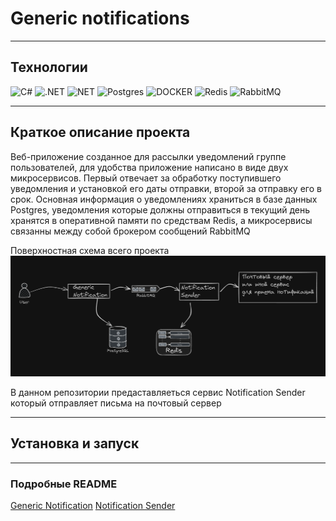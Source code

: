 # Generic notifications
___
## Технологии
![C#](https://img.shields.io/badge/-Csharp_11-000278?style=for-the-badge&logo=c-sharp)
![.NET](https://img.shields.io/badge/-.NET_7-000278?style=for-the-badge&logo=.NET)
![NET](https://img.shields.io/badge/-ASP.NET_CORE-000278?style=for-the-badge&logo=.NET)
![Postgres](https://img.shields.io/badge/-postgres-000278?style=for-the-badge&logo=postgresql)
![DOCKER](https://img.shields.io/badge/-DOCKER-000278?style=for-the-badge&logo=docker)
![Redis](https://img.shields.io/badge/redis-000278?style=for-the-badge&logo=redis)
![RabbitMQ](https://img.shields.io/badge/Rabbitmq-000278?style=for-the-badge&logo=rabbitmq)
___
## Краткое описание проекта
Веб-приложение созданное для рассылки уведомлений группе пользователей, для удобства приложение написано в виде двух микросервисов. Первый отвечает за обработку поступившего уведомления и установкой его даты отправки, второй за отправку его в срок. Основная информация о уведомлениях храниться в базе данных Postgres, уведомления которые должны отправиться в текущий день хранятся в оперативной памяти по средствам Redis, а микросервисы связанны между собой брокером сообщений RabbitMQ

Поверхностная схема всего проекта
![Иллюстрация к проекту](images/Screenshot_1.png)

В данном репозитории предаставляеться сервис Notification Sender который отправляет письма на почтовый сервер
___

## Установка и запуск

___
### Подробные README
[Generic Notification](Microservices/GenericNotification/README.md)
[Notification Sender](Microservices/NotificationSender/README.md)